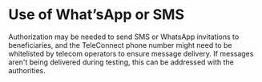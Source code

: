 # Use of What’sApp or SMS

Authorization may be needed to send SMS or WhatsApp invitations to beneficiaries, and the TeleConnect phone number might need to be whitelisted by telecom operators to ensure message delivery. If messages aren't being delivered during testing, this can be addressed with the authorities.
